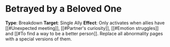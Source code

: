 # Betrayed by a Beloved One
**Type**: Breakdown
**Target**: Single Ally
**Effect**: Only activates when allies have [[#Unexpected meeting]], [[#Partner's curiosity]], [[#Emotion struggles]] and [[#To find a way to be a better person]]. Replace all abnormality pages with a special versions of them.